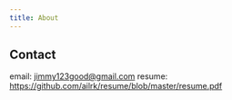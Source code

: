 ```yaml
---
title: About
---
```


## Contact

email: jimmy123good@gmail.com
resume: https://github.com/ailrk/resume/blob/master/resume.pdf
